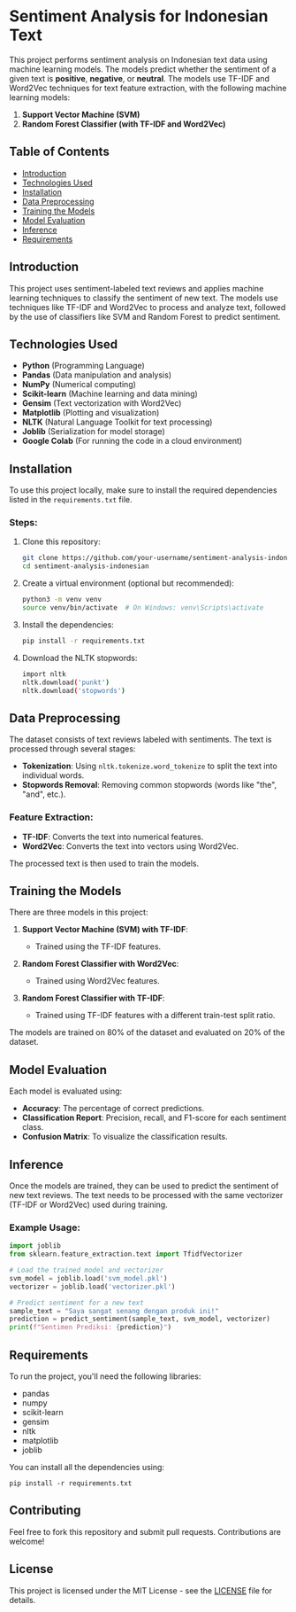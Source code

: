 # Sentiment Analysis for Indonesian Text

This project performs sentiment analysis on Indonesian text data using machine learning models. The models predict whether the sentiment of a given text is **positive**, **negative**, or **neutral**. The models use TF-IDF and Word2Vec techniques for text feature extraction, with the following machine learning models:
1. **Support Vector Machine (SVM)**
2. **Random Forest Classifier (with TF-IDF and Word2Vec)**

## Table of Contents
- [Introduction](#introduction)
- [Technologies Used](#technologies-used)
- [Installation](#installation)
- [Data Preprocessing](#data-preprocessing)
- [Training the Models](#training-the-models)
- [Model Evaluation](#model-evaluation)
- [Inference](#inference)
- [Requirements](#requirements)

## Introduction

This project uses sentiment-labeled text reviews and applies machine learning techniques to classify the sentiment of new text. The models use techniques like TF-IDF and Word2Vec to process and analyze text, followed by the use of classifiers like SVM and Random Forest to predict sentiment.

## Technologies Used

- **Python** (Programming Language)
- **Pandas** (Data manipulation and analysis)
- **NumPy** (Numerical computing)
- **Scikit-learn** (Machine learning and data mining)
- **Gensim** (Text vectorization with Word2Vec)
- **Matplotlib** (Plotting and visualization)
- **NLTK** (Natural Language Toolkit for text processing)
- **Joblib** (Serialization for model storage)
- **Google Colab** (For running the code in a cloud environment)

## Installation

To use this project locally, make sure to install the required dependencies listed in the `requirements.txt` file.

### Steps:
1. Clone this repository:
   ```bash
   git clone https://github.com/your-username/sentiment-analysis-indonesian.git
   cd sentiment-analysis-indonesian

2. Create a virtual environment (optional but recommended):
    ```bash
    python3 -m venv venv
    source venv/bin/activate  # On Windows: venv\Scripts\activate

3. Install the dependencies:
    ```bash
    pip install -r requirements.txt

4. Download the NLTK stopwords:
    ```bash
    import nltk
    nltk.download('punkt')
    nltk.download('stopwords')

## Data Preprocessing

The dataset consists of text reviews labeled with sentiments. The text is processed through several stages:

- **Tokenization**: Using `nltk.tokenize.word_tokenize` to split the text into individual words.
- **Stopwords Removal**: Removing common stopwords (words like "the", "and", etc.).

### Feature Extraction:
- **TF-IDF**: Converts the text into numerical features.
- **Word2Vec**: Converts the text into vectors using Word2Vec.

The processed text is then used to train the models.

## Training the Models

There are three models in this project:

1. **Support Vector Machine (SVM) with TF-IDF**:
   - Trained using the TF-IDF features.
   
2. **Random Forest Classifier with Word2Vec**:
   - Trained using Word2Vec features.
   
3. **Random Forest Classifier with TF-IDF**:
   - Trained using TF-IDF features with a different train-test split ratio.

The models are trained on 80% of the dataset and evaluated on 20% of the dataset.

## Model Evaluation

Each model is evaluated using:

- **Accuracy**: The percentage of correct predictions.
- **Classification Report**: Precision, recall, and F1-score for each sentiment class.
- **Confusion Matrix**: To visualize the classification results.

## Inference

Once the models are trained, they can be used to predict the sentiment of new text reviews. The text needs to be processed with the same vectorizer (TF-IDF or Word2Vec) used during training.

### Example Usage:
```python
import joblib
from sklearn.feature_extraction.text import TfidfVectorizer

# Load the trained model and vectorizer
svm_model = joblib.load('svm_model.pkl')
vectorizer = joblib.load('vectorizer.pkl')

# Predict sentiment for a new text
sample_text = "Saya sangat senang dengan produk ini!"
prediction = predict_sentiment(sample_text, svm_model, vectorizer)
print(f"Sentimen Prediksi: {prediction}")
```

## Requirements

To run the project, you'll need the following libraries:

- pandas
- numpy
- scikit-learn
- gensim
- nltk
- matplotlib
- joblib

You can install all the dependencies using:

    pip install -r requirements.txt

## Contributing

Feel free to fork this repository and submit pull requests. Contributions are welcome!

## License

This project is licensed under the MIT License - see the [LICENSE](LICENSE) file for details.
